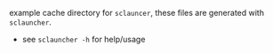 example cache directory for `sclauncer`, these files are generated with `sclauncher`.
- see `sclauncher -h` for help/usage
